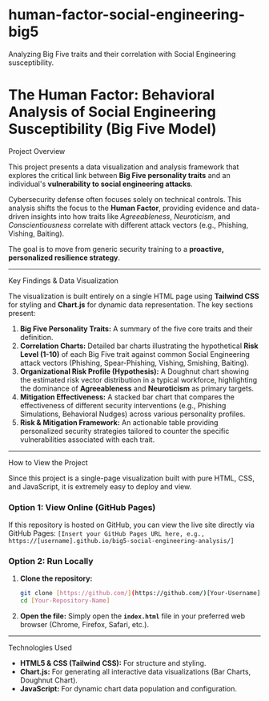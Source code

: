 # human-factor-social-engineering-big5
Analyzing Big Five traits and their correlation with Social Engineering susceptibility.

# The Human Factor: Behavioral Analysis of Social Engineering Susceptibility (Big Five Model)

 Project Overview

This project presents a data visualization and analysis framework that explores the critical link between **Big Five personality traits** and an individual's **vulnerability to social engineering attacks**.

Cybersecurity defense often focuses solely on technical controls. This analysis shifts the focus to the **Human Factor**, providing evidence and data-driven insights into how traits like *Agreeableness*, *Neuroticism*, and *Conscientiousness* correlate with different attack vectors (e.g., Phishing, Vishing, Baiting).

The goal is to move from generic security training to a **proactive, personalized resilience strategy**.

---

 Key Findings & Data Visualization

The visualization is built entirely on a single HTML page using **Tailwind CSS** for styling and **Chart.js** for dynamic data representation. The key sections present:

1.  **Big Five Personality Traits:** A summary of the five core traits and their definition.
2.  **Correlation Charts:** Detailed bar charts illustrating the hypothetical **Risk Level (1-10)** of each Big Five trait against common Social Engineering attack vectors (Phishing, Spear-Phishing, Vishing, Smishing, Baiting).
3.  **Organizational Risk Profile (Hypothesis):** A Doughnut chart showing the estimated risk vector distribution in a typical workforce, highlighting the dominance of **Agreeableness** and **Neuroticism** as primary targets.
4.  **Mitigation Effectiveness:** A stacked bar chart that compares the effectiveness of different security interventions (e.g., Phishing Simulations, Behavioral Nudges) across various personality profiles.
5.  **Risk & Mitigation Framework:** An actionable table providing personalized security strategies tailored to counter the specific vulnerabilities associated with each trait.

---

 How to View the Project

Since this project is a single-page visualization built with pure HTML, CSS, and JavaScript, it is extremely easy to deploy and view.

### Option 1: View Online (GitHub Pages)

If this repository is hosted on GitHub, you can view the live site directly via GitHub Pages:
`[Insert your GitHub Pages URL here, e.g., https://[username].github.io/big5-social-engineering-analysis/]`

### Option 2: Run Locally

1.  **Clone the repository:**
    ```bash
    git clone [https://github.com/](https://github.com/)[Your-Username]/[Your-Repository-Name].git
    cd [Your-Repository-Name]
    ```
2.  **Open the file:** Simply open the **`index.html`** file in your preferred web browser (Chrome, Firefox, Safari, etc.).

---

 Technologies Used

* **HTML5 & CSS (Tailwind CSS):** For structure and styling.
* **Chart.js:** For generating all interactive data visualizations (Bar Charts, Doughnut Chart).
* **JavaScript:** For dynamic chart data population and configuration.
